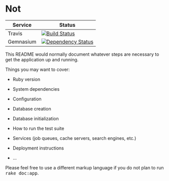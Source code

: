 # Not

|  Service  |                          Status                         |
|-----------|---------------------------------------------------------|
| Travis    | [![Build Status][travis-badge]][travis-page]            |
| Gemnasium | [![Dependency Status][gemnasium-badge]][gemnasium-page] |

This README would normally document whatever steps are necessary to get the
application up and running.

Things you may want to cover:

* Ruby version

* System dependencies

* Configuration

* Database creation

* Database initialization

* How to run the test suite

* Services (job queues, cache servers, search engines, etc.)

* Deployment instructions

* ...


Please feel free to use a different markup language if you do not plan to run
<tt>rake doc:app</tt>.

[travis-badge]: https://travis-ci.org/cwest/not.svg?branch=master
[travis-page]: https://travis-ci.org/cwest/not

[gemnasium-badge]: https://gemnasium.com/cwest/not.svg
[gemnasium-page]: https://gemnasium.com/cwest/not

